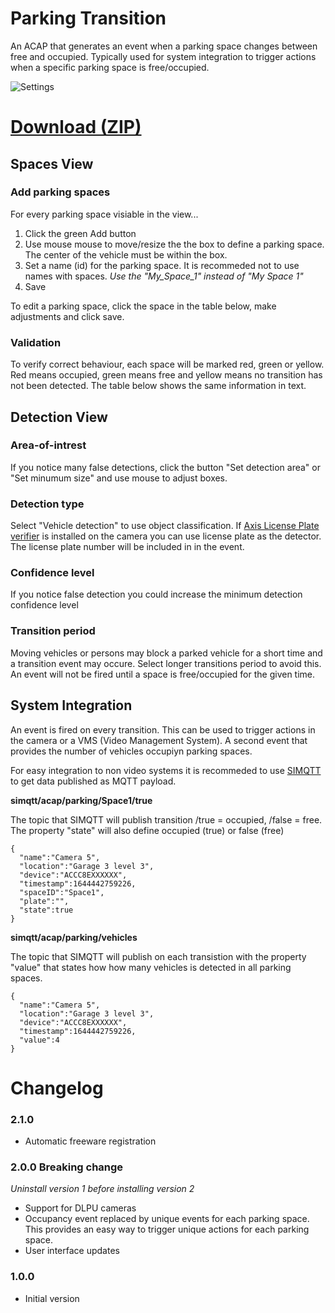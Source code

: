 # Parking Transition
An ACAP that generates an event when a parking space changes between free and occupied.  Typically used for system integration to trigger actions when a specific parking space is free/occupied.

![Settings](https://files.juhlin.me/image/NMVTRKFYVW)

# [Download (ZIP)](https://files.juhlin.me/acap/Parking)

## Spaces View

### Add parking spaces
For every parking space visiable in the view...
1. Click the green Add button
2. Use mouse mouse to move/resize the the box to define a parking space.  The center of the vehicle must be within the box.
3. Set a name (id) for the parking space.  It is recommeded not to use names with spaces. *Use the "My_Space_1" instead of "My Space 1"*
5. Save

To edit a parking space, click the space in the table below, make adjustments and click save.

### Validation
To verify correct behaviour, each space will be marked red, green or yellow.  Red means occupied, green means free and yellow means no transition has not been detected.  The table below shows the same information in text.

## Detection View

### Area-of-intrest
If you notice many false detections, click the button "Set detection area" or "Set minumum size" and use mouse to adjust boxes.

### Detection type
Select "Vehicle detection" to use object classification.  If [Axis License Plate verifier](https://www.axis.com/products/axis-license-plate-verifier) is installed on the camera you can use license plate as the detector.  The license plate number will be included in in the event.

### Confidence level
If you notice false detection you could increase the minimum detection confidence level

### Transition period
Moving vehicles or persons may block a parked vehicle for a short time and a transition event may occure.  Select longer transitions period to avoid this.  An event will not be fired until a space is free/occupied for the given time.

## System Integration
An event is fired on every transition.  This can be used to trigger actions in the camera or a VMS (Video Management System).  A second event that provides the number of vehicles occupiyn parking spaces.

For easy integration to non video systems it is recommeded to use [SIMQTT](https://github.com/pandosme/acaps/tree/master/simqtt) to get data published as MQTT payload.

**simqtt/acap/parking/Space1/true**

The topic that SIMQTT will publish transition /true = occupied, /false = free.  The property "state" will also define occupied (true) or false (free)
```
{
  "name":"Camera 5",
  "location":"Garage 3 level 3",
  "device":"ACCC8EXXXXXX",
  "timestamp":1644442759226,
  "spaceID":"Space1",
  "plate":"",
  "state":true
}
```
**simqtt/acap/parking/vehicles**

The topic that SIMQTT will publish on each transistion with the property "value" that states how how many vehicles is detected in all parking spaces.
```
{
  "name":"Camera 5",
  "location":"Garage 3 level 3",
  "device":"ACCC8EXXXXXX",
  "timestamp":1644442759226,
  "value":4
}
```

# Changelog

### 2.1.0
- Automatic freeware registration 

### 2.0.0  Breaking change
*Uninstall version 1 before installing version 2*

- Support for DLPU cameras
- Occupancy event replaced by unique events for each parking space.  This provides an easy way to trigger unique actions for each parking space.
- User interface updates

### 1.0.0
* Initial version

